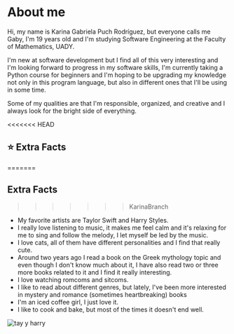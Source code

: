 # About me
Hi, my name is Karina Gabriela Puch Rodríguez, but everyone calls me Gaby, I'm 19 years old and I'm studying Software Engineering at the Faculty of Mathematics, UADY. 

I'm new at software development but I find all of this very interesting and I'm looking forward to progress in my software skills, I'm currently taking a Python course for beginners and I'm hoping to be upgrading my knowledge not only in this program language, but also in different ones that I'll be using in some time. 

Some of my qualities are that I'm responsible, organized, and creative and I always look for the bright side of everything. 

<<<<<<< HEAD
## :star: Extra Facts
=======
## Extra Facts
>>>>>>> KarinaBranch
- My favorite artists are Taylor Swift and Harry Styles. 
- I really love listening to music, it makes me feel calm and it's relaxing for me to sing and follow the melody, I let myself be led by the music. 
- I love cats, all of them have different personalities and I find that really cute. 
- Around two years ago I read a book on the Greek mythology topic and even though I don't know much about it, I have also read two or three more books related to it and I find it really interesting.
- I love watching romcoms and sitcoms.
- I like to read about different genres, but lately, I've been more interested in mystery and romance (sometimes heartbreaking) books
- I'm an iced coffee girl, I just love it.   
- I like to cook and bake, but most of the times it doesn't end well. 

![tay y harry](https://i.pinimg.com/564x/db/61/ad/db61ad6e8b85df756c7ec50960c54221.jpg)
